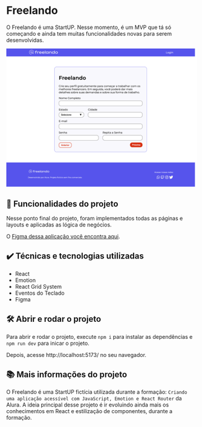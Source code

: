# Freelando

O Freelando é uma StartUP. Nesse momento, é um MVP que tá só começando e ainda tem muitas funcionalidades novas para serem desenvolvidas.

<img src="public/assets/print.png" />

## 🔨 Funcionalidades do projeto
Nesse ponto final do projeto, foram implementados todas as páginas e layouts e aplicadas as lógica de negócios.

O [Figma dessa aplicação você encontra aqui](https://www.figma.com/design/DGIzbfXEi27oiKzI0nGMIV/Freelando-%7C-WebApp-com-React?node-id=244-11524&t=UyvVrPeMhRwdtUQ9-0).

## ✔️ Técnicas e tecnologias utilizadas

<ul>
  <li>React</li>
  <li>Emotion</li>
  <li>React Grid System</li>
  <li>Eventos do Teclado</li>
  <li>Figma</li>
</ul>

## 🛠️ Abrir e rodar o projeto
Para abrir e rodar o projeto, execute `npm i` para instalar as dependências e `npm run dev` para inicar o projeto.

Depois, acesse http://localhost:5173/ no seu navegador.

## 📚 Mais informações do projeto
O Freelando é uma StartUP fictícia utilizada durante a formação: `Criando uma aplicação acessível com JavaScript, Emotion e React Router` da Alura. A ideia principal desse projeto é ir evoluindo ainda mais os conhecimentos em React e estilização de componentes, durante a formação.